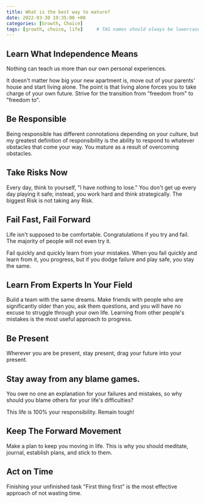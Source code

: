 ```yaml
---
title: What is the best way to mature?
date: 2022-03-30 19:35:00 +00
categories: [Growth, Choice]
tags: [growth, choice, life]     # TAG names should always be lowercase
---
```


## Learn What Independence Means

Nothing can teach us more than our own personal experiences.

It doesn't matter how big your new apartment is, move out of your parents' house and start living alone. The point is that living alone forces you to take charge of your own future. Strive for the transition from "freedom from" to "freedom to".

## Be Responsible

Being responsible has different connotations depending on your culture, but my greatest definition of responsibility is the ability to respond to whatever obstacles that come your way. You mature as a result of overcoming obstacles.

## Take Risks Now

Every day, think to yourself, "I have nothing to lose." You don't get up every day playing it safe; instead, you work hard and think strategically. The biggest Risk is not taking any Risk.

## Fail Fast, Fail Forward

Life isn't supposed to be comfortable. Congratulations if you try and fail. The majority of people will not even try it.

Fail quickly and quickly learn from your mistakes. When you fail quickly and learn from it, you progress, but if you dodge failure and play safe, you stay the same.

## Learn From Experts In Your Field

Build a team with the same dreams. Make friends with people who are significantly older than you, ask them questions, and you will have no excuse to struggle through your own life. Learning from other people's mistakes is the most useful approach to progress.

## Be Present

Wherever you are be present, stay present, drag your future into your present.

## Stay away from any blame games.

You owe no one an explanation for your failures and mistakes, so why should you blame others for your life's difficulties?

This life is 100% your responsibility. Remain tough!

## Keep The Forward Movement

Make a plan to keep you moving in life. This is why you should meditate, journal, establish plans, and stick to them.

## Act on Time

Finishing your unfinished task "First thing first" is the most effective approach of not wasting time.